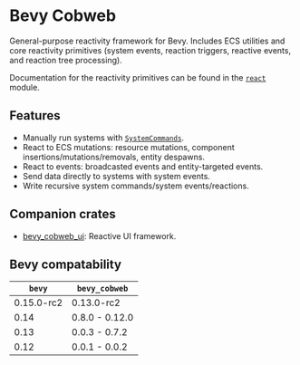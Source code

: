 # Bevy Cobweb

General-purpose reactivity framework for Bevy. Includes ECS utilities and core reactivity primitives (system events, reaction triggers, reactive events, and reaction tree processing).

Documentation for the reactivity primitives can be found in the [`react`](bevy_cobweb::react) module.



## Features

- Manually run systems with [`SystemCommands`](bevy_cobweb::prelude::SystemCommand).
- React to ECS mutations: resource mutations, component insertions/mutations/removals, entity despawns.
- React to events: broadcasted events and entity-targeted events.
- Send data directly to systems with system events.
- Write recursive system commands/system events/reactions.



## Companion crates

- [bevy_cobweb_ui](https://github.com/UkoeHB/bevy_cobweb_ui): Reactive UI framework.



## Bevy compatability

| `bevy` | `bevy_cobweb` |
|--------|---------------|
| 0.15.0-rc2 | 0.13.0-rc2 |
| 0.14  | 0.8.0 - 0.12.0 |
| 0.13  | 0.0.3 - 0.7.2  |
| 0.12  | 0.0.1 - 0.0.2  |
